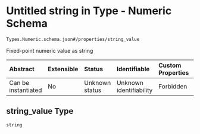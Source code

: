 # Untitled string in Type - Numeric Schema

```txt
Types.Numeric.schema.json#/properties/string_value
```

Fixed-point numeric value as string

| Abstract            | Extensible | Status         | Identifiable            | Custom Properties | Additional Properties | Access Restrictions | Defined In                                                                  |
| :------------------ | :--------- | :------------- | :---------------------- | :---------------- | :-------------------- | :------------------ | :-------------------------------------------------------------------------- |
| Can be instantiated | No         | Unknown status | Unknown identifiability | Forbidden         | Allowed               | none                | [Numeric.schema.json*](../types/Numeric.schema.json "open original schema") |

## string_value Type

`string`
